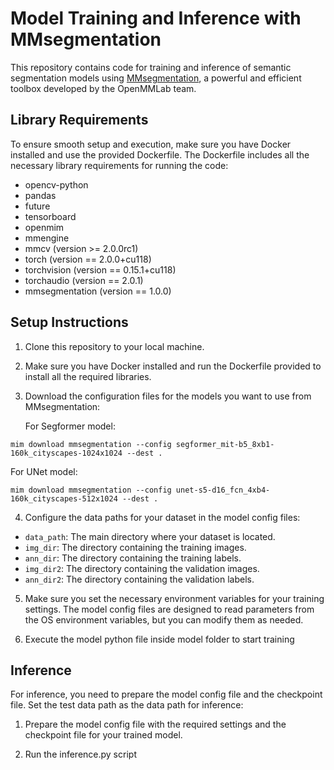 # Model Training and Inference with MMsegmentation

This repository contains code for training and inference of semantic segmentation models using [MMsegmentation](https://github.com/open-mmlab/mmsegmentation), a powerful and efficient toolbox developed by the OpenMMLab team. 

## Library Requirements

To ensure smooth setup and execution, make sure you have Docker installed and use the provided Dockerfile. The Dockerfile includes all the necessary library requirements for running the code:

- opencv-python
- pandas
- future
- tensorboard
- openmim
- mmengine
- mmcv (version >= 2.0.0rc1)
- torch (version == 2.0.0+cu118)
- torchvision (version == 0.15.1+cu118)
- torchaudio (version == 2.0.1)
- mmsegmentation (version == 1.0.0)

## Setup Instructions

1. Clone this repository to your local machine.
2. Make sure you have Docker installed and run the Dockerfile provided to install all the required libraries.
3. Download the configuration files for the models you want to use from MMsegmentation:

   For Segformer model:

```mim download mmsegmentation --config segformer_mit-b5_8xb1-160k_cityscapes-1024x1024 --dest .```

   For UNet model:

```mim download mmsegmentation --config unet-s5-d16_fcn_4xb4-160k_cityscapes-512x1024 --dest .```


4. Configure the data paths for your dataset in the model config files:

- `data_path`: The main directory where your dataset is located.
- `img_dir`: The directory containing the training images.
- `ann_dir`: The directory containing the training labels.
- `img_dir2`: The directory containing the validation images.
- `ann_dir2`: The directory containing the validation labels.

5. Make sure you set the necessary environment variables for your training settings. The model config files are designed to read parameters from the OS environment variables, but you can modify them as needed.

6. Execute the model python file inside model folder to start training 


## Inference

For inference, you need to prepare the model config file and the checkpoint file. Set the test data path as the data path for inference:

1. Prepare the model config file with the required settings and the checkpoint file for your trained model.

2. Run the inference.py script
